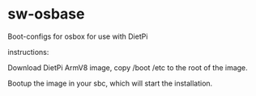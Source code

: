 # sw-osbase


Boot-configs for osbox for use with DietPi


instructions: 

Download DietPi ArmV8 image, copy  /boot /etc to the root of the image.

Bootup the image in your sbc, which will start the installation.

